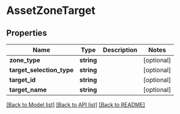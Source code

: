 # AssetZoneTarget

## Properties
Name | Type | Description | Notes
------------ | ------------- | ------------- | -------------
**zone_type** | **string** |  | [optional] 
**target_selection_type** | **string** |  | [optional] 
**target_id** | **string** |  | [optional] 
**target_name** | **string** |  | [optional] 

[[Back to Model list]](../README.md#documentation-for-models) [[Back to API list]](../README.md#documentation-for-api-endpoints) [[Back to README]](../README.md)


